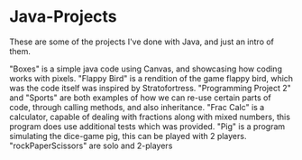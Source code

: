 # Java-Projects
These are some of the projects I've done with Java, and just an intro of them.

"Boxes" is a simple java code using Canvas, and showcasing how coding works with pixels. 
"Flappy Bird" is a rendition of the game flappy bird, which was the code itself was inspired by Stratofortress.
"Programming Project 2" and "Sports" are both examples of how we can re-use certain parts of code, through calling methods, and also inheritance.
"Frac Calc" is a calculator, capable of dealing with fractions along with mixed numbers, this program does use additional tests which was provided.
"Pig" is a program simulating the dice-game pig, this can be played with 2 players. 
"rockPaperScissors" are solo and 2-players
